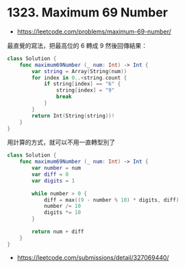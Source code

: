 # 1323. Maximum 69 Number

- <https://leetcode.com/problems/maximum-69-number/>

最直覺的寫法，把最高位的 6 轉成 9 然後回傳結果：

``` swift
class Solution {
    func maximum69Number (_ num: Int) -> Int {
        var string = Array(String(num))
        for index in 0..<string.count {
            if string[index] == "6" {
                string[index] = "9"
                break
            }
        }
        return Int(String(string))!
    }
}
```

用計算的方式，就可以不用一直轉型別了

``` swift
class Solution {
    func maximum69Number (_ num: Int) -> Int {
        var number = num
        var diff = 0
        var digits = 1
        
        while number > 0 {
            diff = max((9 - number % 10) * digits, diff)
            number /= 10
            digits *= 10
        }
        
        return num + diff
    }
}
```

- <https://leetcode.com/submissions/detail/327069440/>
